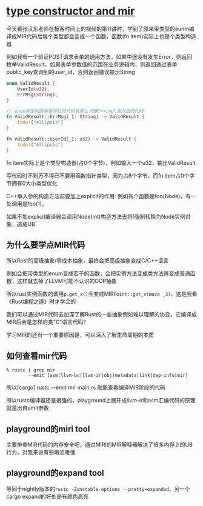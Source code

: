 # [type constructor and mir](/2020/10/enum_type_constructor_mir.md)

今天看张汉东老师在极客时间上的视频的第11讲时，学到了原来带类型的eunm编译成MIR代码后每个类型都会变成一个函数，函数(fn item)实际上也是个类型构造器

例如我有一个验证POST请求表单的通用方法，如果中途没有发生Error，则返回枚举ValidResult，如果表单参数值的范围在业务逻辑内，则返回通过表单public_key查询到的user_id，否则返回错误提示String

```rust
enum ValidResult {
    UserId(u32),
    ErrMsg(String),
}

// enum类型构造器展开后的代码有那么点像C++impl类方法的代码
fn ValidResult::ErrMsg(_1: String) -> ValidResult {
    todo!("ellipsis")
}

fn ValidResult::UserId(_1: u32) -> ValidResult {
    todo!("ellipsis")
}
```

fn item实际上是个类型构造器(占0个字节)，例如输入一个u32，输出ValidResult

写代码时不到万不得已不要用函数指针类型，因为占8个字节，而fn item占0个字节拥有0大小类型优化

C++单入参的构造方法前要加上explicit的作用: 例如有个函数是foo(Node)，有一处调用是foo(1)，

如果不加explicit编译器会调用Node(int)构造方法去将1强制转换为Node实例对象，造成UB

## 为什么要学点MIR代码

所以Rust的高级抽象/零成本抽象，最终会把高级抽象变成C/C++语言

例如会把带类型的enum变成若干的函数，会把实例方法变成类方法再变成普通函数，这样就去掉了LLVM可能不认识的OOP抽象

所以rust实例函数的调用`p.get_x()`会变成MIR`Point::get_x(move _3)`，这是我看《Rust编程之道》时才学会的

我们可以通过MIR代码去加深了解Rust的一些抽象例如难以理解的协变，它编译成MIR后会是怎样的类"C"语言代码?

学习MIR的还有一个重要原因是，可以深入了解生命周期的本质

## 如何查看mir代码

```
% rustc | grep mir
        --emit [asm|llvm-bc|llvm-ir|obj|metadata|link|dep-info|mir]
```
所以\[cargo] rustc --emit mir main.rs 就能查看编译MIR阶段的代码

所以rustc编译器还是很强的，playground上展开成llvm-ir和asm汇编代码的原理就是出自emit参数

## playground的miri tool

主要排查MIR代码的内存安全吧，通过MIRI的MIR解释器解决了很多内存上的UB行为，对我来说有些晦涩难懂

## playground的expand tool

等同于nightly版本的`rustc -Zunstable-options --pretty=expanded`，另一个cargo expand的好处是有颜色高亮
